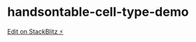 # handsontable-cell-type-demo

[Edit on StackBlitz ⚡️](https://stackblitz.com/edit/vite-react-ts-9ngphe)